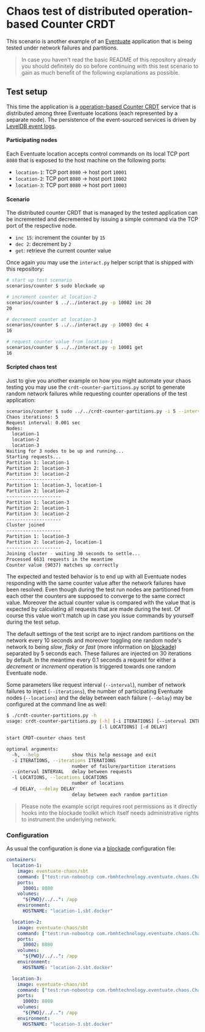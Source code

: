 
# Chaos test of distributed operation-based Counter CRDT

This scenario is another example of an [Eventuate][eventuate] application that is being tested under network failures
and partitions.

> In case you haven't read the basic README of this repository already you should definitely do so before continuing
> with this test scenario to gain as much benefit of the following explanations as possible.


## Test setup

This time the application is a [operation-based Counter
CRDT](https://github.com/RBMHTechnology/eventuate/blob/master/src/main/scala/com/rbmhtechnology/eventuate/crdt/Counter.scala)
service that is distributed among three Eventuate locations (each represented by
a separate node). The persistence of the event-sourced services is driven by
[LevelDB event
logs](http://rbmhtechnology.github.io/eventuate/reference/event-log.html#leveldb-storage-backend).


#### Participating nodes

Each Eventuate location accepts control commands on its local TCP port `8080` that is exposed to the host machine on the
following ports:

- `location-1`: TCP port `8080` -> host port `10001`
- `location-2`: TCP port `8080` -> host port `10002`
- `location-3`: TCP port `8080` -> host port `10003`


#### Scenario

The distributed counter CRDT that is managed by the tested application can be incremented and decremented by issuing a
simple command via the TCP port of the respective node.

- `inc 15`: increment the counter by `15`
- `dec 2`: decrement by `2`
- `get`: retrieve the current counter value

Once again you may use the `interact.py` helper script that is shipped with this repository:

``` bash
# start up test scenario
scenarios/counter $ sudo blockade up

# increment counter at location-2
scenarios/counter $ ../../interact.py -p 10002 inc 20
20

# decrement counter at location-3
scenarios/counter $ ../../interact.py -p 10003 dec 4
16

# request counter value from location-1
scenarios/counter $ ../../interact.py -p 10001 get
16
```


#### Scripted chaos test

Just to give you another example on how you might automate your chaos testing you may use the
`crdt-counter-partitions.py` script to generate random network failures while requesting counter operations of the test
application:

``` bash
scenarios/counter $ sudo ../../crdt-counter-partitions.py -i 5 --interval 0.001
Chaos iterations: 5
Request interval: 0.001 sec
Nodes:
  location-1
  location-2
  location-3
Waiting for 3 nodes to be up and running...
Starting requests...
Partition 1: location-1
Partition 2: location-3
Partition 3: location-2
--------------------
Partition 1: location-3, location-1
Partition 2: location-2
--------------------
Partition 1: location-3
Partition 2: location-1
Partition 3: location-2
--------------------
Cluster joined
--------------------
Partition 1: location-3
Partition 2: location-2, location-1
--------------------
Joining cluster - waiting 30 seconds to settle...
Processed 6631 requests in the meantime
Counter value (9037) matches up correctly
```

The expected and tested behavior is to end up with all Eventuate nodes responding with the same counter value after the
network failures have been resolved. Even though during the test run nodes are partitioned from each other the counters
are supposed to converge to the same correct value. Moreover the actual counter value is compared with the value that is
expected by calculating all requests that are made during the test. Of course this value won't match up in case you
issue commands by yourself during the test setup.

The default settings of the test script are to inject random partitions on the network every 10 seconds and moreover
toggling one random node's network to being *slow*, *flaky* or *fast* (more information on [blockade][blockade])
separated by 5 seconds each. These failures are injected on 30 iterations by default. In the meantime every 0.1 seconds
a request for either a *decrement* or *increment* operation is triggered towards one random Eventuate node.

Some parameters like request interval (`--interval`), number of network failures to inject (`--iterations`), the number
of participating Eventuate nodes (`--locations`) and the delay between each failure (`--delay`) may be configured at the
command line as well:

``` bash
$ ./crdt-counter-partitions.py -h
usage: crdt-counter-partitions.py [-h] [-i ITERATIONS] [--interval INTERVAL]
                                  [-l LOCATIONS] [-d DELAY]

start CRDT-counter chaos test

optional arguments:
  -h, --help            show this help message and exit
  -i ITERATIONS, --iterations ITERATIONS
                        number of failure/partition iterations
  --interval INTERVAL   delay between requests
  -l LOCATIONS, --locations LOCATIONS
                        number of locations
  -d DELAY, --delay DELAY
                        delay between each random partition
```

> Please note the example script requires root permissions as it directly hooks into the blockade toolkit which itself
> needs administrative rights to instrument the underlying network.


### Configuration

As usual the configuration is done via a [blockade][blockade] configuration file:

``` yaml
containers:
  location-1:
    image: eventuate-chaos/sbt
    command: ["test:run-nobootcp com.rbmhtechnology.eventuate.chaos.ChaosCounter location-1 location-2.sbt.docker location-3.sbt.docker"]
    ports:
      10001: 8080
    volumes:
      "${PWD}/../..": /app
    environment:
      HOSTNAME: "location-1.sbt.docker"

  location-2:
    image: eventuate-chaos/sbt
    command: ["test:run-nobootcp com.rbmhtechnology.eventuate.chaos.ChaosCounter location-2 location-1.sbt.docker location-3.sbt.docker"]
    ports:
      10002: 8080
    volumes:
      "${PWD}/../..": /app
    environment:
      HOSTNAME: "location-2.sbt.docker"

  location-3:
    image: eventuate-chaos/sbt
    command: ["test:run-nobootcp com.rbmhtechnology.eventuate.chaos.ChaosCounter location-3 location-1.sbt.docker location-2.sbt.docker"]
    ports:
      10003: 8080
    volumes:
      "${PWD}/../..": /app
    environment:
      HOSTNAME: "location-3.sbt.docker"
```

[blockade]: https://github.com/kongo2002/blockade
[eventuate]: https://github.com/RBMHTechnology/eventuate
